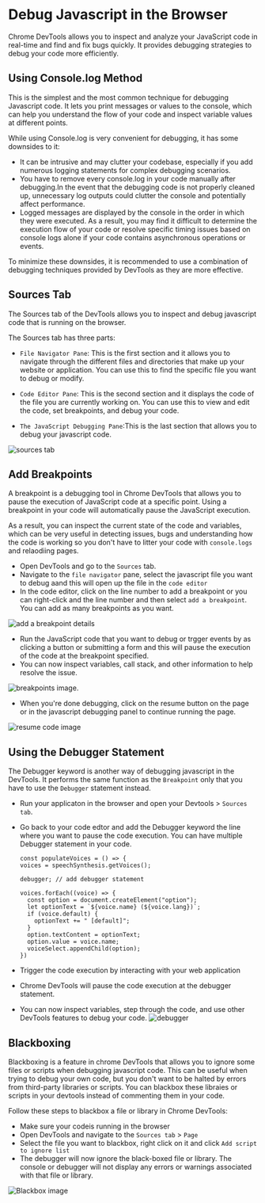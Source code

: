 # Debug Javascript in the Browser

Chrome DevTools allows you to inspect and analyze your JavaScript code in real-time and find and fix bugs quickly. It provides debugging strategies to debug your code more efficiently. 

## Using Console.log Method

This is the simplest and the most common technique for debugging Javascript code. It lets you print messages or values to the console, which can help you understand the flow of your code and inspect variable values at different points.

While using Console.log is very convenient for debugging, it has some downsides to it:

- It can be intrusive and may clutter your codebase, especially if you add numerous logging statements for complex debugging scenarios.
- You have to remove every console.log in your code manually after debugging.In the event that the debugging code is not properly cleaned up, unnecessary log outputs could clutter the console and potentially affect performance.
- Logged messages are displayed by the console in the order in which they were executed. As a result, you may find it difficult to determine the execution flow of your code or resolve specific timing issues based on console logs alone if your code contains asynchronous operations or events.

To minimize these downsides, it is recommended to use a combination of debugging techniques provided by DevTools as they are more effective.


## Sources Tab

The Sources tab of the DevTools allows you to inspect and debug javascript code that is running on the browser.

The Sources tab has three parts:

- `File Navigator Pane`: This is the first section and it allows you to navigate through the different files and directories that make up your website or application. You can use this to find the specific file you want to debug or modify.

- `Code Editor Pane`: This is the second section and it displays the code of the file you are currently working on. You can use this to view and edit the code, set breakpoints, and debug your code.
  
- `The JavaScript Debugging Pane`:This is the last section that allows you to debug your javascript code. 
  
![sources tab](https://res.cloudinary.com/dharme/image/upload/v1684197203/screenshot-rocks_10_kfmqfo.png)

## Add Breakpoints

A breakpoint is a debugging tool in Chrome DevTools that allows you to pause the execution of JavaScript code at a specific point. Using a breakpoint in your code will automatically pause the JavaScript execution.

As a result, you can inspect the current state of the code and variables, which can be very useful in detecting issues, bugs and understanding how the code is working so you don't have to litter your code with `console.logs` and relaodiing pages.

- Open DevTools and go to the `Sources` tab.
- Navigate to the `file navigator` pane, select the javascript file you want to debug aand this will open up the file in the `code editor`
- In the code editor, click on the line number to add a breakpoint or you can right-click and the line number and then select `add a breakpoint`. You can add as many breakpoints as you want.

![add a breakpoint details](https://res.cloudinary.com/dharme/image/upload/v1684233801/add-breakpoint_ahipm8.png)
- Run the JavaScript code that you want to debug or trgger events by as clicking a button or submitting a form and this will pause the execution of the code at the breakpoint specified.
- You can now inspect variables, call stack, and other information to help resolve the issue.
  
![breakpoints image](https://res.cloudinary.com/dharme/image/upload/v1684233801/breakpoints_ojmgl1.png).

- When you're done debugging, click on the resume button on the page or in the javascript debugging panel to continue running the page.

![resume code image](https://res.cloudinary.com/dharme/image/upload/v1684235289/resume-code_vkkdnl.png)


## Using the Debugger Statement

The Debugger keyword is another way of debugging javascript in the DevTools. It performs the same function as the `Breakpoint` only that you have to use the `Debugger` statement instead.

- Run your applicaton in the browser and open your Devtools > `Sources tab`.
- Go back to your code edtor and add the Debugger keyword the line where you want to pause the code execution. You can have multiple Debugger statement in your code.
  
  ``` js{4}
  const populateVoices = () => {
  voices = speechSynthesis.getVoices();

  debugger; // add debugger statement

  voices.forEach((voice) => {
    const option = document.createElement("option");
    let optionText = `${voice.name} (${voice.lang})`;
    if (voice.default) {
      optionText += " [default]";
    }
    option.textContent = optionText;
    option.value = voice.name;
    voiceSelect.appendChild(option);
  })
- Trigger the code execution by interacting with your web application 

- Chrome DevTools will pause the code execution at the debugger statement.

- You can now inspect variables, step through the code, and use other DevTools features to debug your code.
![debugger](https://res.cloudinary.com/dharme/image/upload/v1684243556/debugger_dbgddf.png)


## Blackboxing

Blackboxing is a feature in chrome DevTools that allows you to ignore some files or scripts when debugging javascript code. This can be useful when trying to debug your own code, but you don't want to be halted by errors from third-party libraries or scripts. You can blackbox these libraies or scripts in your devtools instead of commenting them in your code.

Follow these steps to blackbox a file or library in Chrome DevTools:

- Make sure your codeis running in the browser
- Open DevTools and navigate to the `Sources tab` > `Page`
- Select the file you want to blackbox, right click on it and click `Add script to ignore list`
- The debugger will now ignore the black-boxed file or library. The console or debugger will not display any errors or warnings associated with that file or library.

![Blackbox image](https://res.cloudinary.com/dharme/image/upload/v1684221772/blackbox_facffs.png)


